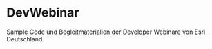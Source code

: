 DevWebinar
==========

Sample Code und Begleitmaterialien der Developer Webinare von Esri Deutschland.
